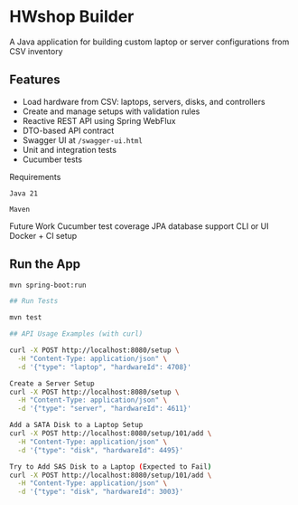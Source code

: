 # HWshop Builder

A Java application for building custom laptop or server configurations from CSV inventory

## Features

- Load hardware from CSV: laptops, servers, disks, and controllers
- Create and manage setups with validation rules
- Reactive REST API using Spring WebFlux
- DTO-based API contract
- Swagger UI at `/swagger-ui.html`
- Unit and integration tests
- Cucumber tests

Requirements

    Java 21

    Maven

Future Work
Cucumber test coverage
JPA database support
CLI or UI
Docker + CI setup
    
## Run the App

```bash
mvn spring-boot:run

## Run Tests

mvn test

## API Usage Examples (with curl)

curl -X POST http://localhost:8080/setup \
  -H "Content-Type: application/json" \
  -d '{"type": "laptop", "hardwareId": 4708}'

Create a Server Setup
curl -X POST http://localhost:8080/setup \
  -H "Content-Type: application/json" \
  -d '{"type": "server", "hardwareId": 4611}'

Add a SATA Disk to a Laptop Setup
curl -X POST http://localhost:8080/setup/101/add \
  -H "Content-Type: application/json" \
  -d '{"type": "disk", "hardwareId": 4495}'

Try to Add SAS Disk to a Laptop (Expected to Fail)
curl -X POST http://localhost:8080/setup/101/add \
  -H "Content-Type: application/json" \
  -d '{"type": "disk", "hardwareId": 3003}'

```
